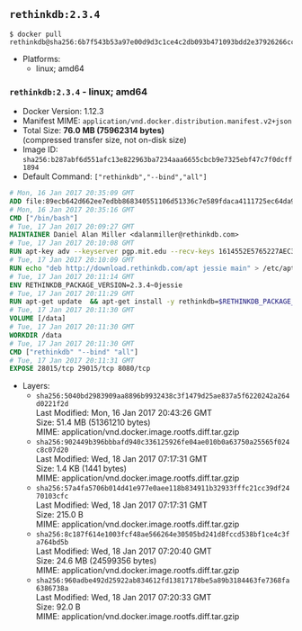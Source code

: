 ## `rethinkdb:2.3.4`

```console
$ docker pull rethinkdb@sha256:6b7f543b53a97e00d9d3c1ce4c2db093b471093bdd2e37926266ccc773143a81
```

-	Platforms:
	-	linux; amd64

### `rethinkdb:2.3.4` - linux; amd64

-	Docker Version: 1.12.3
-	Manifest MIME: `application/vnd.docker.distribution.manifest.v2+json`
-	Total Size: **76.0 MB (75962314 bytes)**  
	(compressed transfer size, not on-disk size)
-	Image ID: `sha256:b287abf6d551afc13e822963ba7234aaa6655cbcb9e7325ebf47c7f0dcff1894`
-	Default Command: `["rethinkdb","--bind","all"]`

```dockerfile
# Mon, 16 Jan 2017 20:35:09 GMT
ADD file:89ecb642d662ee7edbb868340551106d51336c7e589fdaca4111725ec64da957 in / 
# Mon, 16 Jan 2017 20:35:16 GMT
CMD ["/bin/bash"]
# Tue, 17 Jan 2017 20:09:27 GMT
MAINTAINER Daniel Alan Miller <dalanmiller@rethinkdb.com>
# Tue, 17 Jan 2017 20:10:08 GMT
RUN apt-key adv --keyserver pgp.mit.edu --recv-keys 1614552E5765227AEC39EFCFA7E00EF33A8F2399
# Tue, 17 Jan 2017 20:10:09 GMT
RUN echo "deb http://download.rethinkdb.com/apt jessie main" > /etc/apt/sources.list.d/rethinkdb.list
# Tue, 17 Jan 2017 20:11:14 GMT
ENV RETHINKDB_PACKAGE_VERSION=2.3.4~0jessie
# Tue, 17 Jan 2017 20:11:29 GMT
RUN apt-get update 	&& apt-get install -y rethinkdb=$RETHINKDB_PACKAGE_VERSION 	&& rm -rf /var/lib/apt/lists/*
# Tue, 17 Jan 2017 20:11:30 GMT
VOLUME [/data]
# Tue, 17 Jan 2017 20:11:30 GMT
WORKDIR /data
# Tue, 17 Jan 2017 20:11:30 GMT
CMD ["rethinkdb" "--bind" "all"]
# Tue, 17 Jan 2017 20:11:31 GMT
EXPOSE 28015/tcp 29015/tcp 8080/tcp
```

-	Layers:
	-	`sha256:5040bd2983909aa8896b9932438c3f1479d25ae837a5f6220242a264d0221f2d`  
		Last Modified: Mon, 16 Jan 2017 20:43:26 GMT  
		Size: 51.4 MB (51361210 bytes)  
		MIME: application/vnd.docker.image.rootfs.diff.tar.gzip
	-	`sha256:902449b396bbbafd940c336125926fe04ae010b0a63750a25565f024c8c07d20`  
		Last Modified: Wed, 18 Jan 2017 07:17:31 GMT  
		Size: 1.4 KB (1441 bytes)  
		MIME: application/vnd.docker.image.rootfs.diff.tar.gzip
	-	`sha256:57a4fa5706b014d41e977e0aee118b834911b32933fffc21cc39df2470103cfc`  
		Last Modified: Wed, 18 Jan 2017 07:17:31 GMT  
		Size: 215.0 B  
		MIME: application/vnd.docker.image.rootfs.diff.tar.gzip
	-	`sha256:8c187f614e1003fcf48ae566264e30505bd241d8fccd538bf1ce4c3fa764bd5b`  
		Last Modified: Wed, 18 Jan 2017 07:20:40 GMT  
		Size: 24.6 MB (24599356 bytes)  
		MIME: application/vnd.docker.image.rootfs.diff.tar.gzip
	-	`sha256:960adbe492d25922ab834612fd13817178be5a89b3184463fe7368fa6386738a`  
		Last Modified: Wed, 18 Jan 2017 07:20:33 GMT  
		Size: 92.0 B  
		MIME: application/vnd.docker.image.rootfs.diff.tar.gzip
